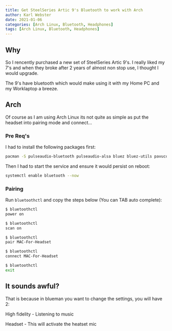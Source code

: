 ```yaml
---
title: Get SteelSeries Artic 9's Bluetooth to work with Arch
author: Karl Webster
date: 2021-01-06
categories: [Arch Linux, Bluetooth, Headphones]
tags: [Arch Linux, Bluetooth, Headphones]
---
```


## Why

So I rencently purchased a new set of SteelSeries Artic 9's. I really liked my 7's and when they broke after 2 years of almost non stop use, I thought I would upgrade.

The 9's have bluetooth which would make using it with my Home PC and my Worklaptop a breeze.


## Arch

Of course as I am using Arch Linux its not quite as simple as put the headset into pairing mode and connect...

### Pre Req's
I had to install the following packages first:

```bash
pacman -S pulseaudio-bluetooth pulseaudio-alsa bluez bluez-utils pavucontrol blueman
```

Then I had to start the service and ensure it would persist on reboot:
```bash
systemctl enable bluetooth --now
```

### Pairing
Run `bluetoothctl` and copy the steps below (You can TAB auto complete):
```bash
$ bluetoothctl
power on

$ bluetoothctl
scan on

$ bluetoothctl
pair MAC-For-Headset

$ bluetoothctl
connect MAC-For-Headset

$ bluetoothctl
exit
```

## It sounds awful?

That is because in blueman you want to change the settings, you will have 2:

High fidelity - Listening to music

Headset - This will activate the heatset mic